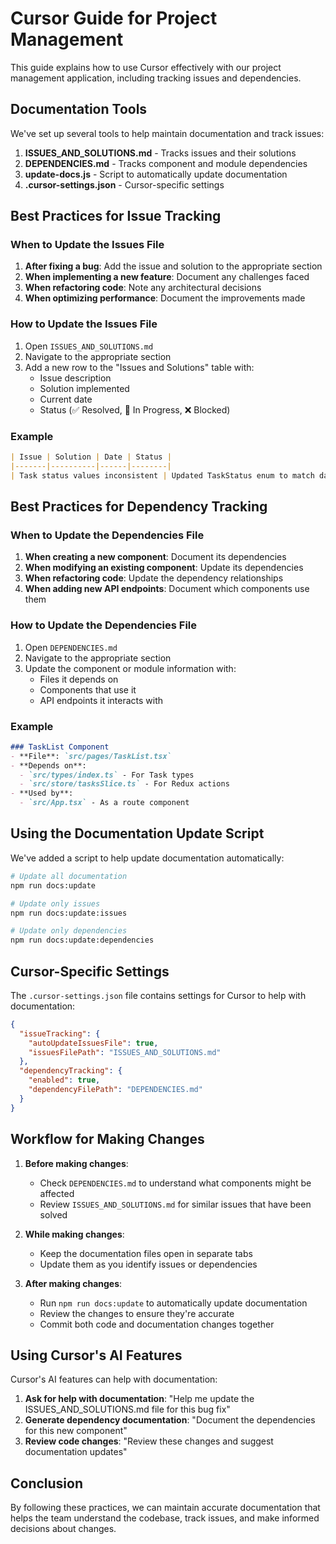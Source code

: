 # Cursor Guide for Project Management

This guide explains how to use Cursor effectively with our project management application, including tracking issues and dependencies.

## Documentation Tools

We've set up several tools to help maintain documentation and track issues:

1. **ISSUES_AND_SOLUTIONS.md** - Tracks issues and their solutions
2. **DEPENDENCIES.md** - Tracks component and module dependencies
3. **update-docs.js** - Script to automatically update documentation
4. **.cursor-settings.json** - Cursor-specific settings

## Best Practices for Issue Tracking

### When to Update the Issues File

1. **After fixing a bug**: Add the issue and solution to the appropriate section
2. **When implementing a new feature**: Document any challenges faced
3. **When refactoring code**: Note any architectural decisions
4. **When optimizing performance**: Document the improvements made

### How to Update the Issues File

1. Open `ISSUES_AND_SOLUTIONS.md`
2. Navigate to the appropriate section
3. Add a new row to the "Issues and Solutions" table with:
   - Issue description
   - Solution implemented
   - Current date
   - Status (✅ Resolved, 🔄 In Progress, ❌ Blocked)

### Example

```markdown
| Issue | Solution | Date | Status |
|-------|----------|------|--------|
| Task status values inconsistent | Updated TaskStatus enum to match database | 2024-04-15 | ✅ Resolved |
```

## Best Practices for Dependency Tracking

### When to Update the Dependencies File

1. **When creating a new component**: Document its dependencies
2. **When modifying an existing component**: Update its dependencies
3. **When refactoring code**: Update the dependency relationships
4. **When adding new API endpoints**: Document which components use them

### How to Update the Dependencies File

1. Open `DEPENDENCIES.md`
2. Navigate to the appropriate section
3. Update the component or module information with:
   - Files it depends on
   - Components that use it
   - API endpoints it interacts with

### Example

```markdown
### TaskList Component
- **File**: `src/pages/TaskList.tsx`
- **Depends on**:
  - `src/types/index.ts` - For Task types
  - `src/store/tasksSlice.ts` - For Redux actions
- **Used by**:
  - `src/App.tsx` - As a route component
```

## Using the Documentation Update Script

We've added a script to help update documentation automatically:

```bash
# Update all documentation
npm run docs:update

# Update only issues
npm run docs:update:issues

# Update only dependencies
npm run docs:update:dependencies
```

## Cursor-Specific Settings

The `.cursor-settings.json` file contains settings for Cursor to help with documentation:

```json
{
  "issueTracking": {
    "autoUpdateIssuesFile": true,
    "issuesFilePath": "ISSUES_AND_SOLUTIONS.md"
  },
  "dependencyTracking": {
    "enabled": true,
    "dependencyFilePath": "DEPENDENCIES.md"
  }
}
```

## Workflow for Making Changes

1. **Before making changes**:
   - Check `DEPENDENCIES.md` to understand what components might be affected
   - Review `ISSUES_AND_SOLUTIONS.md` for similar issues that have been solved

2. **While making changes**:
   - Keep the documentation files open in separate tabs
   - Update them as you identify issues or dependencies

3. **After making changes**:
   - Run `npm run docs:update` to automatically update documentation
   - Review the changes to ensure they're accurate
   - Commit both code and documentation changes together

## Using Cursor's AI Features

Cursor's AI features can help with documentation:

1. **Ask for help with documentation**: "Help me update the ISSUES_AND_SOLUTIONS.md file for this bug fix"
2. **Generate dependency documentation**: "Document the dependencies for this new component"
3. **Review code changes**: "Review these changes and suggest documentation updates"

## Conclusion

By following these practices, we can maintain accurate documentation that helps the team understand the codebase, track issues, and make informed decisions about changes. 